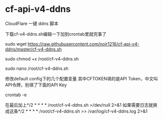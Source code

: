 # cf-api-v4-ddns
CloudFlare 一键 ddns 脚本

下载cf-v4-ddns.sh编辑一下加到crontab里就完事了

sudo wget https://raw.githubusercontent.com/noir1216/cf-api-v4-ddns/master/cf-v4-ddns.sh

sudo chmod +x /root/cf-v4-ddns.sh

sudo nano /root/cf-v4-ddns.sh

修改default config下的几个配置变量
其中CFTOKEN填的是API Token，中文叫API令牌，别填了下面的API Key

crontab -e

在最后加上*/2 * * * * /root/cf-v4-ddns.sh >/dev/null 2>&1
如果需要日志就换成这条*/2 * * * * /root/cf-v4-ddns.sh >> /var/log/cf-v4-ddns.log 2>&1
